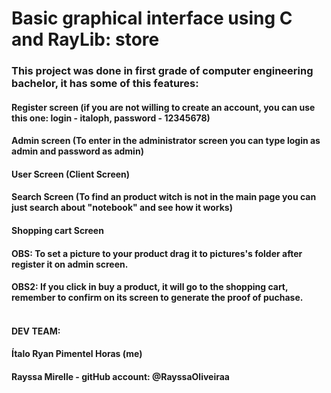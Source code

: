 # Basic graphical interface using C and RayLib: store

### This project was done in first grade of computer engineering bachelor, it has some of this features:<br />

#### Register screen (if you are not willing to create an account, you can use this one: login - italoph, password - 12345678)<br />
#### Admin screen (To enter in the administrator screen you can type login as admin and password as admin)<br />
#### User Screen (Client Screen)<br />
#### Search Screen (To find an product witch is not in the main page you can just search about "notebook" and see how it works)<br />
#### Shopping cart Screen

#### OBS: To set a picture to your product drag it to pictures's folder after register it on admin screen.<br />
#### OBS2: If you click in buy a product, it will go to the shopping cart, remember to confirm on its screen to generate the proof of puchase.<br /><br />

#### DEV TEAM:<br />
#### Ítalo Ryan Pimentel Horas (me)<br />
#### Rayssa Mirelle - gitHub account: @RayssaOliveiraa<br />
